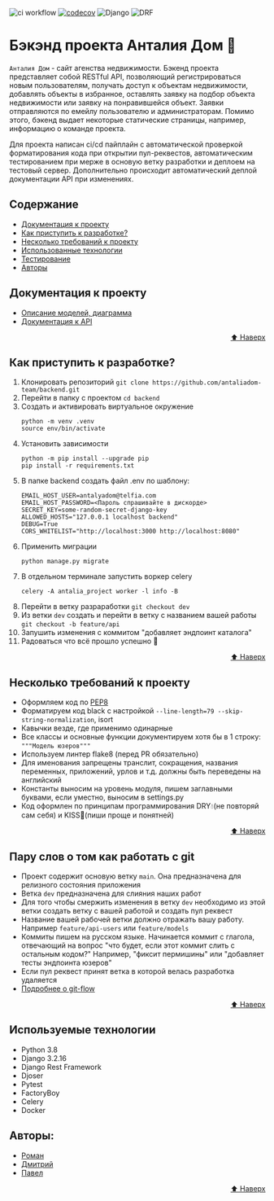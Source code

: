 ![ci workflow](https://github.com/antaliadom-team/backend/actions/workflows/tests_deploy.yaml/badge.svg) [![codecov](https://codecov.io/github/antaliadom-team/backend/branch/dev/graph/badge.svg?token=IS5MLKDVWZ)](https://codecov.io/github/antaliadom-team/backend) ![Django](https://img.shields.io/badge/Django-3.2.16-green) ![DRF](https://img.shields.io/badge/DRF-3.12.4-green)
# Бэкэнд проекта Анталия Дом 🏡

`Анталия Дом` - сайт агенства недвижимости. Бэкенд проекта представляет собой RESTful API, позволяющий регистрироваться новым пользователям, получать доступ к объектам недвижимости, добавлять объекты в избранное, оставлять заявку на подбор объекта недвижимости или заявку на понравившейся объект. Заявки отправляются по емейлу пользователю и администраторам. Помимо этого, бэкенд выдает некоторые статические страницы, например, информацию о команде проекта.

Для проекта написан ci/cd пайплайн с автоматической проверкой форматирования кода при открытии пул-реквестов, автоматическим тестированием при мерже в основую ветку разработки и деплоем на тестовый сервер. Дополнительно происходит автоматический деплой документации API при изменениях.


## Содержание

- [Документация к проекту](#документация-к-проекту)
- [Как приступить к разработке?](#как-приступить-к-разработке)
- [Несколько требований к проекту](#несколько-требований-к-проекту)
- [Использованные технологии](#%использованные-технологии)
- [Тестирование](https://github.com/antaliadom-team/backend/blob/dev/tests/README.md)
- [Авторы](#авторы)

## Документация к проекту

 - [Описание моделей, диаграмма](https://dbdiagram.io/d/63a97dc77d39e42284e788a0)
 - [Документация к API](http://antalyadom.telfia.com/api/docs/)

<p align="right"><a href="#top">⬆️ Наверх</a></p>

## Как приступить к разработке?

  1. Клонировать репозиторий `git clone https://github.com/antaliadom-team/backend.git`
  2. Перейти в папку с проектом  `cd backend`
  3. Создать и активировать виртуальное окружение
     ```
     python -m venv .venv
     source env/bin/activate
     ```
  4. Установить зависимости
     ```
     python -m pip install --upgrade pip
     pip install -r requirements.txt
     ```
  5. В папке backend cоздать файл .env по шаблону:
     ```
     EMAIL_HOST_USER=antalyadom@telfia.com
     EMAIL_HOST_PASSWORD=<Пароль спрашивайте в дискорде>
     SECRET_KEY=some-random-secret-django-key
     ALLOWED_HOSTS="127.0.0.1 localhost backend"
     DEBUG=True
     CORS_WHITELIST="http://localhost:3000 http://localhost:8080"
     ```
  5. Применить миграции
     ```
     python manage.py migrate
     ```
  6. В отдельном терминале запустить воркер celery
     ```
     celery -A antalia_project worker -l info -B
     ```
  6. Перейти в ветку разраработки `git checkout dev`
  7. Из ветки `dev` создать и перейти в ветку с названием вашей работы `git checkout -b feature/api`
  8. Запушить изменения с коммитом "добавляет эндпоинт каталога"
  9. Радоваться что всё прошло успешно :tada:
 
<p align="right"><a href="#top">⬆️ Наверх</a></p>

## Несколько требований к проекту

  - Оформляем код по [PEP8](https://peps.python.org/pep-0008/)
  - Форматируем код black с настройкой `--line-length=79 --skip-string-normalization`, isort
  - Кавычки везде, где применимо одинарные
  - Все классы и основные функции документируем хотя бы в 1 строку: `"""Модель юзеров"""`
  - Используем линтер flake8 (перед PR обязательно)
  - Для именования запрещены транслит, сокращения, названия переменных, приложений, урлов и т.д. должны быть переведены на английский
  - Константы выносим на уровень модуля, пишем заглавными буквами, если уместно, выносим в settings.py
  - Код оформлен по принципам программирования DRY:droplet:(не повторяй сам себя) и KISS:kiss:(пиши проще и понятней)

<p align="right"><a href="#top">⬆️ Наверх</a></p>

## Пару слов о том как работать с git

 - Проект содержит основую ветку `main`. Она предназначена для релизного состояния приложения
 - Ветка `dev` предназначена для слияния наших работ
 - Для того чтобы смержить изменения в ветку `dev` необходимо из этой ветки создать ветку с вашей работой и создать пул реквест
 - Название вашей рабочей ветки должно отражать вашу работу. Например `feature/api-users` или `feature/models`
 - Коммиты пишем на русском языке. Начинается коммит с глагола, отвечающий на вопрос "что будет, если этот коммит слить с остальным кодом?" Например, "фиксит пермишины" или "добавляет тесты эндпоинта юзеров"
 - Если пул реквест принят ветка в которой велась разработка удаляется
 - [Подробнее о git-flow](https://github.com/SergeFocus/git-flow)

<p align="right"><a href="#top">⬆️ Наверх</a></p>

## Используемые технологии

 - Python 3.8
 - Django 3.2.16
 - Django Rest Framework
 - Djoser
 - Pytest
 - FactoryBoy
 - Celery
 - Docker

## Авторы:

 - [Роман](https://github.com/spaut33)
 - [Дмитрий](https://github.com/kultmet)
 - [Павел](https://github.com/pencool)
 
 <p align="right"><a href="#top">⬆️ Наверх</a></p>

